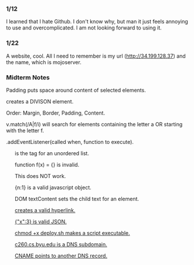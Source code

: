 ### 1/12
I learned that I hate Github. I don't know why, but man it just feels annoying to use and overcomplicated. I am not looking forward to using it.

### 1/22
A website, cool. All I need to remember is my url (http://34.199.128.37) and the name, which is mojoserver.

### Midterm Notes
Padding puts space around content of selected elements.

<div> creates a DIVISON element.
  
Order: Margin, Border, Padding, Content.

v.match(/A|f/i) will search for elements containing the letter a OR starting with the letter f.

.addEventListener(called when, function to execute).

<ul> is the tag for an unordered list.
  
function f(x) = {} is invalid.

<javascript>This does NOT work.</javascript>

{n:1} is a valid javascript object.

DOM textContent sets the child text for an element.

<a href=""> creates a valid hyperlink.

{"x":3} is valid JSON.

chmod +x deploy.sh makes a script executable.

c260.cs.byu.edu is a DNS subdomain.

CNAME points to another DNS record.

